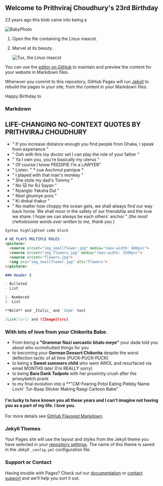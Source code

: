 ## Welcome to Prithviraj Choudhury's 23rd Birthday

23 years ago this blob came into being a

![BabyPhoto]()
1.  Open the file containing the Linux mascot.
2.  Marvel at its beauty.

    ![Tux, the Linux mascot](/assets/images/tux.png)

You can use the [editor on GitHub](https://github.com/AshmitaRoy/aschmut/edit/master/index.md) to maintain and preview the content for your website in Markdown files.

Whenever you commit to this repository, GitHub Pages will run [Jekyll](https://jekyllrb.com/) to rebuild the pages in your site, from the content in your Markdown files.

Happy Birthday to 

### Markdown


## LIFE-CHANGING NO-CONTEXT QUOTES BY PRITHVIRAJ CHOUDHURY

- " If you increase distance enough you find people from Dhaka, I speak from experience " 
- " Ooh with this toy doctor set I can play the role of your father "
- " Ya I own you, you're basically my uterus "
- " Of course I know PEEDIPIE I'm a LAWYER"
- " Listen. " * cue Aschmut panique *
- " I played with that man's monkey "
- " She stole my dad's Tommy "
- " No 🐱 for RJ Sayan "
- " Nyangto Yaksha Dul "
- " Neel ghumiye poro "
- " Ki dinkal thakur "
- " No matter how choppy the ocean gets, we shall always find our way back home. We shall moor in the safety of our friendship and the love we share. I hope we can always be each others' anchor " *(the most r/wholesome words ever written to me, thank you )*


```markdown
Syntax highlighted code block

# HE PLAYS MULTIPLE ROLES 
<picture>
  <source srcset="img_smallflower.jpg" media="(max-width: 600px)">
  <source srcset="img_flowers.jpg" media="(max-width: 1500px)">
  <source srcset="flowers.jpg">
  <img src="img_smallflower.jpg" alt="Flowers">
</picture>

### Header 3

- Bulleted
- List

1. Numbered
2. List

**Bold** and _Italic_ and `Code` text

[Link](url) and ![Image](src)

```

### With lots of love from your Chikorita Babe.

- From being a **"Grammar Nazi sarcastic bhalo meye"** your dada told you about who scrinshutted things for you
- to becoming your **German Dessert Chikorita** despite the worst deflection tactic of all time (PUCK-PUCK-PUCK)
- to being a **Sweet summers child** who went AWOL and resurfaced via email MONTHS later (I'm REALLY sorry)
- to being **Bara Dank Tadpole** with her proximity crush after the prissybetch prank
- to my final evolution into a **"CM-Fearing Potol Eating Plebby Name Lovin' Tor-Baap Sticker Making Raagi Cartoon Babe"

#### I'm lucky to have known you all these years and I can't imagine not having you as a part of my life. I love you.


For more details see [GitHub Flavored Markdown](https://guides.github.com/features/mastering-markdown/).

### Jekyll Themes

Your Pages site will use the layout and styles from the Jekyll theme you have selected in your [repository settings](https://github.com/AshmitaRoy/aschmut/settings). The name of this theme is saved in the Jekyll `_config.yml` configuration file.

### Support or Contact

Having trouble with Pages? Check out our [documentation](https://help.github.com/categories/github-pages-basics/) or [contact support](https://github.com/contact) and we’ll help you sort it out.
